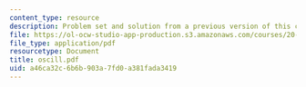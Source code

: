 ```yaml
---
content_type: resource
description: Problem set and solution from a previous version of this course.
file: https://ol-ocw-studio-app-production.s3.amazonaws.com/courses/20-410j-molecular-cellular-and-tissue-biomechanics-be-410j-spring-2003/a46ca32c6b6b903a7fd0a381fada3419_oscill.pdf
file_type: application/pdf
resourcetype: Document
title: oscill.pdf
uid: a46ca32c-6b6b-903a-7fd0-a381fada3419
---
```

